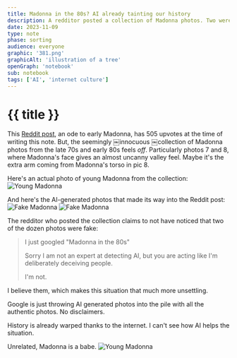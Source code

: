```yaml
---
title: Madonna in the 80s? AI already tainting our history
description: A redditor posted a collection of Madonna photos. Two were AI generated.
date: 2023-11-09
type: note
phase: sorting
audience: everyone
graphic: '381.png'
graphicAlt: 'illustration of a tree'
openGraph: 'notebook'
sub: notebook
tags: ['AI', 'internet culture']
---
```

# {{ title }}

This [Reddit post](https://www.reddit.com/r/nostalgia/s/FSydExW52w), an ode to early Madonna, has 505 upvotes at the time of writing this note. But, the seemingly ￼innocuous ￼collection of Madonna photos from the late 70s and early 80s feels *off*. Particularly photos 7 and 8, where Madonna's face gives an almost uncanny valley feel. Maybe it's the extra arm coming from Madonna's torso in pic 8. 

Here's an actual photo of young Madonna from the collection:
![Young Madonna](https://fromjason.xyz/img/IMG_2393.jpeg)

And here's the AI-generated photos that made its way into the Reddit post:
![Fake Madonna](https://fromjason.xyz/img/IMG_2392.jpeg)
![Fake Madonna](https://fromjason.xyz/img/IMG_2395.jpeg)

The redditor who posted the collection claims to not have noticed that two of the dozen photos were fake:

> I just googled "Madonna in the 80s"
> 
> Sorry I am not an expert at detecting AI, but you are acting like I'm deliberately deceiving people.
> 
> I'm not.

I believe them, which makes this situation that much more unsettling. 

Google is just throwing AI generated photos into the pile with all the authentic photos. No disclaimers. 

History is already warped thanks to the internet. I can't see how AI helps the situation. 

Unrelated, Madonna is a babe. 
![Young Madonna](https://fromjason.xyz/img/IMG_2394.jpeg)
